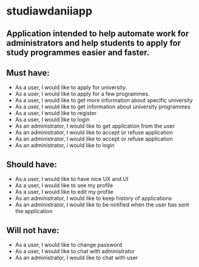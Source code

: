 # studiawdaniiapp
## Application intended to help automate work for administrators and help students to apply for study programmes easier and faster. 

## Must have:
- As a user, I would like to apply for university.
- As a user, I would like to apply for a few programmes.
- As a user, I would like to get more information about specific university
- As a user, I would like to get information about university programmes
- As a user, I would like to register 
- As a user, I would like to login
- As an administrator, I would like to get application from the user
- As an administrator, I would like to accept or refuse application
- As an administrator, I would like to accept or refuse application
- As an administrator, i would like to login

## Should have:
- As a user, I would like to have nice UX and UI
- As a user, I would like to see my profile
- As a user, I would like to edit my profile
- As an administrator, I would like to keep history of applications
- As an administrator, I would like to be notified when the user has sent the application

## Will not have:
- As a user, I would like to change password
- As a user, I would like to chat with administrator
- As an administrator, I would like to chat with user
